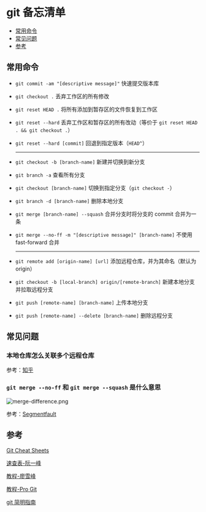 # git 备忘清单

- [常用命令](#常用命令)
- [常见问题](#常见问题)
- [参考](#参考)

## 常用命令

- `git commit -am "[descriptive message]"` 快速提交版本库

- `git checkout .` 丢弃工作区的所有修改

- `git reset HEAD .` 将所有添加到暂存区的文件恢复到工作区

- `git reset --hard` 丢弃工作区和暂存区的所有改动（等价于 `git reset HEAD . && git checkout .`）

- `git reset --hard [commit]` 回退到指定版本（`HEAD^`）

  ---

- `git checkout -b [branch-name]` 新建并切换到新分支

- `git branch -a` 查看所有分支

- `git checkout [branch-name]` 切换到指定分支（`git checkout -`）

- `git branch -d [branch-name]` 删除本地分支

- `git merge [branch-name] --squash` 合并分支时将分支的 commit 合并为一条

- `git merge --no-ff -m "[descriptive message]" [branch-name]` 不使用 fast-forward 合并

  ---

- `git remote add [origin-name] [url]` 添加远程仓库，并为其命名（默认为 origin）

- `git checkout -b [local-branch] origin/[remote-branch]` 新建本地分支并拉取远程分支

- `git push [remote-name] [branch-name]` 上传本地分支

- `git push [remote-name] --delete [branch-name]` 删除远程分支

## 常见问题

### 本地仓库怎么关联多个远程仓库

参考：[知乎](https://www.zhihu.com/question/46543115/answer/101761754)

### `git merge --no-ff` 和 `git merge --squash` 是什么意思

![merge-difference.png](https://i.loli.net/2019/03/19/5c90e04054b06.png)

参考：[Segmentfault](https://segmentfault.com/q/1010000002477106/a-1020000002519351)

## 参考

[Git Cheat Sheets](https://github.github.com/training-kit/)

[速查表-阮一峰](http://www.ruanyifeng.com/blog/2015/12/git-cheat-sheet.html)

[教程-廖雪峰](https://www.liaoxuefeng.com/wiki/0013739516305929606dd18361248578c67b8067c8c017b000)

[教程-Pro Git](https://git-scm.com/book/en/v2)

[git 简明指南](http://rogerdudler.github.io/git-guide/index.zh.html)
